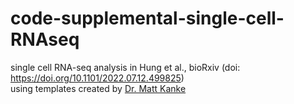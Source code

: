 # code-supplemental-single-cell-RNAseq
single cell RNA-seq analysis in Hung et al., bioRxiv (doi: https://doi.org/10.1101/2022.07.12.499825) <br>
using templates created by [Dr. Matt Kanke](https://github.com/CoderMatthias)
